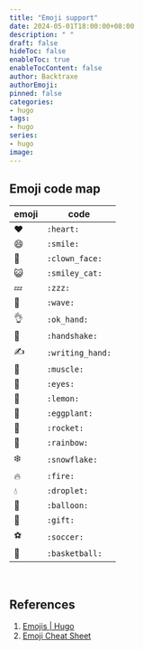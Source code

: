 ```yaml
---
title: "Emoji support"
date: 2024-05-01T18:00:00+08:00
description: " "
draft: false
hideToc: false
enableToc: true
enableTocContent: false
author: Backtraxe
authorEmoji:
pinned: false
categories:
- hugo
tags:
- hugo
series:
- hugo
image:
---
```


## Emoji code map

emoji | code
------|------
:heart: | `:heart:`
:smile: | `:smile:`
:clown_face: | `:clown_face:`
:smiley_cat: | `:smiley_cat:`
:zzz: | `:zzz:`
:wave: | `:wave:`
:ok_hand: | `:ok_hand:`
:handshake: | `:handshake:`
:writing_hand: | `:writing_hand:`
:muscle: | `:muscle:`
:eyes: | `:eyes:`
:lemon: | `:lemon:`
:eggplant: | `:eggplant:`
:rocket: | `:rocket:`
:rainbow: | `:rainbow:`
:snowflake: | `:snowflake:`
:fire: | `:fire:`
:droplet: | `:droplet:`
:balloon: | `:balloon:`
:gift: | `:gift:`
:soccer: | `:soccer:`
:basketball: | `:basketball:`

<br>

## References

1. [Emojis | Hugo](https://gohugo.io/quick-reference/emojis/#smileys--emotion)
2. [Emoji Cheat Sheet](https://www.webfx.com/tools/emoji-cheat-sheet/)
